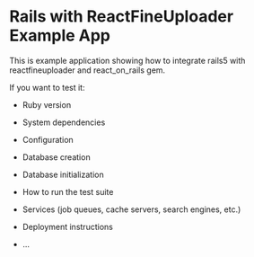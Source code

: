 # Rails with ReactFineUploader Example App

This is example application showing how to integrate rails5 with reactfineuploader and react_on_rails gem.

If you want to test it:

* Ruby version

* System dependencies

* Configuration

* Database creation

* Database initialization

* How to run the test suite

* Services (job queues, cache servers, search engines, etc.)

* Deployment instructions

* ...
